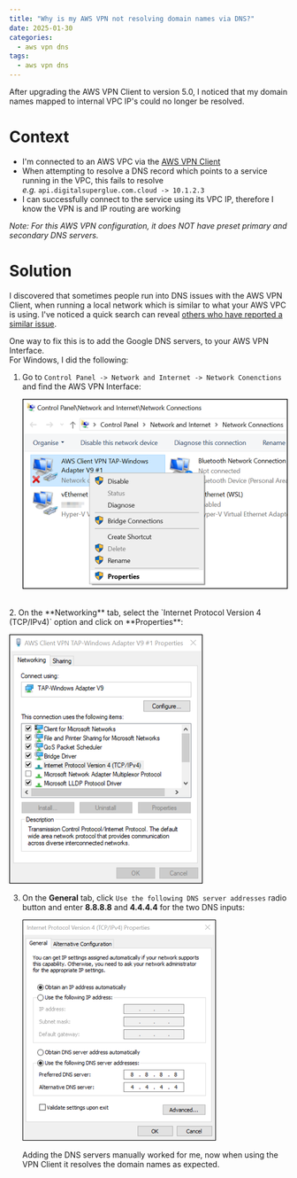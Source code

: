 ```yaml
---
title: "Why is my AWS VPN not resolving domain names via DNS?"
date: 2025-01-30
categories:
  - aws vpn dns
tags:
  - aws vpn dns
---
```


After upgrading the AWS VPN Client to version 5.0, I noticed that my domain names mapped to internal VPC IP's could no longer be resolved.

# Context
- I'm connected to an AWS VPC via the [AWS VPN Client](https://aws.amazon.com/vpn/client-vpn-download/)
- When attempting to resolve a DNS record which points to a service running in the VPC, this fails to resolve  
  _e.g._ `api.digitalsuperglue.com.cloud -> 10.1.2.3`
- I can successfully connect to the service using its VPC IP, therefore I know the VPN is and IP routing are working

_Note: For this AWS VPN configuration, it does NOT have preset primary and secondary DNS servers._

# Solution
I discovered that sometimes people run into DNS issues with the AWS VPN Client, when running a local network which is similar to what your AWS VPC is using. I've noticed a quick search can reveal [others who have reported a similar issue](https://stackoverflow.com/a/75877065/743).

One way to fix this is to add the Google DNS servers, to your AWS VPN Interface.  
For Windows, I did the following:

1. Go to `Control Panel -> Network and Internet -> Network Conenctions` and find the AWS VPN Interface:

   ![AWS VPN Network Interface](/assets/images/posts/aws-vpn-dns/aws-vpn-adapter-properties.png)  
<br/>
2. On the **Networking** tab, select the `Internet Protocol Version 4 (TCP/IPv4)` option and click on **Properties**:

   ![Network Interface DNS Settings](/assets/images/posts/aws-vpn-dns/adapter-1-networking-ipv4-properties.png)
<br/>

3. On the **General**  tab, click `Use the following DNS server addresses` radio button and enter **8.8.8.8** and **4.4.4.4** for the two DNS inputs:

   ![Network Interface DNS Settings](/assets/images/posts/aws-vpn-dns/adapter-2-ipv4-properties-dns.png)

   Adding the DNS servers manually worked for me, now when using the VPN Client it resolves the domain names as expected.